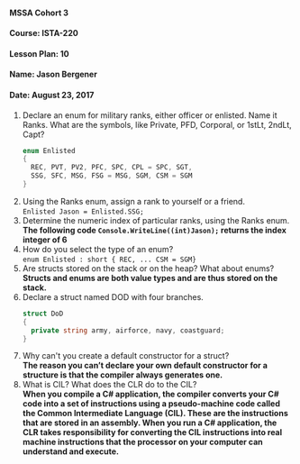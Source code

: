 #### MSSA Cohort 3
#### Course: ISTA-220
#### Lesson Plan: 10
#### Name: Jason Bergener
#### Date: August 23, 2017

1. Declare an enum for military ranks, either officer or enlisted. Name it Ranks. What are the symbols, like Private, PFD, Corporal, or 1stLt, 2ndLt, Capt?
    ```csharp
    enum Enlisted
    {
      REC, PVT, PV2, PFC, SPC, CPL = SPC, SGT,
      SSG, SFC, MSG, FSG = MSG, SGM, CSM = SGM
    }
    ```
1. Using the Ranks enum, assign a rank to yourself or a friend.  
`Enlisted Jason = Enlisted.SSG;`
1. Determine the numeric index of particular ranks, using the Ranks enum.  
**The following code `Console.WriteLine((int)Jason);` returns the index integer of 6**
1. How do you select the type of an enum?  
`enum Enlisted : short { REC, ... CSM = SGM}`
1. Are structs stored on the stack or on the heap? What about enums?  
**Structs and enums are both value types and are thus stored on the stack.**
1. Declare a struct named DOD with four branches.  
    ```csharp
    struct DoD
    {
      private string army, airforce, navy, coastguard;
    }
    ```
1. Why can't you create a default constructor for a struct?  
**The reason you can’t declare your own default constructor for a structure is that the compiler always generates one.**
1. What is CIL? What does the CLR do to the CIL?  
**When you compile a C# application, the compiler converts your C# code into a set of instructions using a pseudo-machine code called the Common Intermediate Language (CIL). These are the instructions that are stored in an assembly. When you run a C# application, the CLR takes responsibility for converting the CIL instructions into real machine instructions that the processor on your computer can understand and execute.**